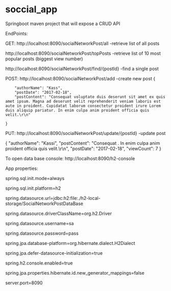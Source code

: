 # soccial_app
Springboot maven project that will expose a CRUD API

EndPoints:

GET:
http://localhost:8090/socialNetworkPost/all               -retrieve list of all posts

http://localhost:8090/socialNetworkPost/topPosts          -retrieve list of 10 most popular posts (biggest view number)

http://localhost:8090/socialNetworkPost/find/{postId}     -find a single post

POST:
http://localhost:8090/socialNetworkPost/add               -create new post
{
        
        "authorName": "Kass",
        "postDate": "2017-02-18",
        "postContent": "Consequat voluptate duis deserunt sit amet ex quis amet ipsum. Magna ad deserunt velit reprehenderit veniam laboris est aute in proident. Cupidatat laborum consectetur proident irure Lorem duis aliquip pariatur. In enim culpa anim proident officia quis velit.\r\n"
       
    }
PUT:
http://localhost:8090/socialNetworkPost/update/{postId}   -update post

{
        "authorName": "Kassi",
        "postContent": "Consequat . In enim culpa anim proident officia quis velit.\r\n",
        "postDate": "2017-02-18",
        "viewCount": 7
}

To open data base console:
http://localhost:8090/h2-console

App properties:

spring.sql.init.mode=always

spring.sql.init.platform=h2

spring.datasource.url=jdbc:h2:file:./h2-local-storage/SocialNetworkPostDataBase

spring.datasource.driverClassName=org.h2.Driver

spring.datasource.username=sa

spring.datasource.password=pass

spring.jpa.database-platform=org.hibernate.dialect.H2Dialect

spring.jpa.defer-datasource-initialization=true

spring.h2.console.enabled=true

spring.jpa.properties.hibernate.id.new_generator_mappings=false

server.port=8090

